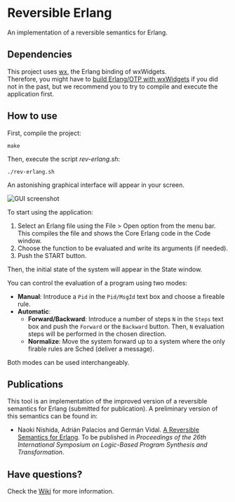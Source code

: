 # Reversible Erlang

An implementation of a reversible semantics for Erlang.

## Dependencies

This project uses [wx](http://erlang.org/doc/apps/wx/chapter.html), the Erlang binding of wxWidgets.  
Therefore, you might have to [build Erlang/OTP with wxWidgets](http://erlang.org/doc/installation_guide/INSTALL.html#Advanced-configuration-and-build-of-ErlangOTP_Building_Building-with-wxErlang) if you did not in the past, but we recommend you to try to compile and execute the application first.

## How to use

First, compile the project:
```
make
```
Then, execute the script *rev-erlang.sh*:
```
./rev-erlang.sh
```
An astonishing graphical interface will appear in your screen.

![GUI screenshot](https://github.com/mistupv/rev-erlang/blob/screens/rev-erlang-init.png?raw=true)

To start using the application:
 1. Select an Erlang file using the File > Open option from the menu bar.
    This compiles the file and shows the Core Erlang code in the Code window.
 2. Choose the function to be evaluated and write its arguments (if needed).
 3. Push the START button.

Then, the initial state of the system will appear in the State window.

You can control the evaluation of a program using two modes:
 * **Manual**: Introduce a `Pid` in the `Pid/MsgId` text box and choose a fireable rule.
 * **Automatic**:
    * **Forward/Backward**: Introduce a number of steps `N` in the `Steps` text box and push the `Forward` or the `Backward` button. Then, `N` evaluation steps will be performed in the chosen direction.
    * **Normalize**: Move the system forward up to a system where the only firable rules are Sched (deliver a message).

Both modes can be used interchangeably.  

## Publications

This tool is an implementation of the improved version of a reversible semantics for Erlang (submitted for publication). A preliminary version of this semantics can be found in:
  * Naoki Nishida, Adrián Palacios and Germán Vidal. [A Reversible Semantics for Erlang](http://users.dsic.upv.es/~gvidal/german/lopstr16b/paper.pdf). To be published in *Proceedings of the 26th International Symposium on
Logic-Based Program Synthesis and Transformation*.

[comment]: # (Add pages and year once published --, 2016, pages 28:1-28:18)

## Have questions?

Check the [Wiki](https://github.com/mistupv/rev-erlang/wiki) for more information.
